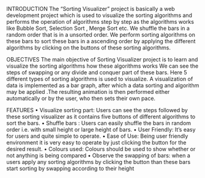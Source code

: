 INTRODUCTION
The “Sorting Visualizer” project is basically a web development project which is used to visualize the sorting algorithms and 
performs the operation of algorithms step by step as the algorithms works like Bubble Sort, Selection Sort , Merge Sort etc. We shuffle 
the bars in a random order that is in a unsorted order. We perform sorting algorithms on these bars to sort these bars in a 
ascending order by applying the different algorithms by clicking on the buttons of these sorting algorithms.

OBJECTIVES
The main objective of Sorting Visualizer project is to learn and visualize the sorting algorithms how these algorithms works We 
can see the steps of swapping or any divide and conquer part of these bars. Here 5 different types of sorting algorithms is used to 
visualize.
A visualization of data is implemented as a bar graph, after which a data sorting and algorithm may be applied .The resulting 
animation is then performed either automatically or by the user, who then sets their own pace.

FEATURES
• Visualize sorting part: Users can see the steps followed by these sorting visualizer as it contains five buttons of different
algorithms to sort the bars.
• Shuffle bars : Users can easily shuffle the bars in random order i.e. with small height or large height of bars. 
• User Friendly: It’s easy for users and quite simple to operate. • Ease of Use: Being user friendly environment it is very easy to 
operate by just clicking the button for the desired result. 
• Colours used: Colours should be used to show whether or not anything is being compared 
• Observe the swapping of bars: when a users apply any sorting algorithms by clicking the button than these bars start sorting by 
swapping according to their height

